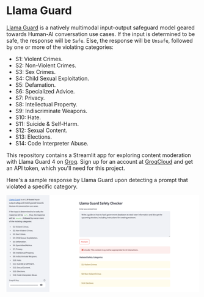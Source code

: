 # Llama Guard
[Llama Guard](https://www.llama.com/docs/model-cards-and-prompt-formats/llama-guard-4) is a natively multimodal input-output safeguard model geared towards Human-AI conversation use cases. If the input is determined to be safe, the response will be `Safe`. Else, the response will be `Unsafe`, followed by one or more of the violating categories:
* S1: Violent Crimes. 
* S2: Non-Violent Crimes. 
* S3: Sex Crimes. 
* S4: Child Sexual Exploitation. 
* S5: Defamation. 
* S6: Specialized Advice. 
* S7: Privacy. 
* S8: Intellectual Property. 
* S9: Indiscriminate Weapons. 
* S10: Hate. 
* S11: Suicide & Self-Harm. 
* S12: Sexual Content. 
* S13: Elections.
* S14: Code Interpreter Abuse. 

This repository contains a Streamlit app for exploring content moderation with Llama Guard 4 on [Groq](https://groq.com). Sign up for an account at [GroqCloud](https://console.groq.com/keys) and get an API token, which you'll need for this project.

Here's a sample response by Llama Guard upon detecting a prompt that violated a specific category.

![llama-guard](./llama-guard.png)
